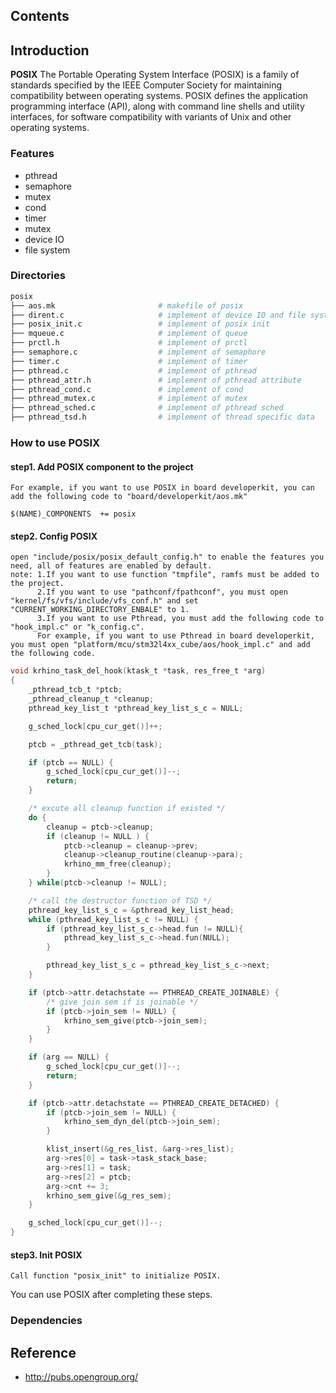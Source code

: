 ## Contents

## Introduction
**POSIX** The Portable Operating System Interface (POSIX) is a family of standards specified by the IEEE Computer Society for maintaining compatibility between operating systems. POSIX defines the application programming interface (API), along with command line shells and utility interfaces, for software compatibility with variants of Unix and other operating systems.

### Features
- pthread
- semaphore
- mutex
- cond
- timer
- mutex
- device IO
- file system

### Directories

```sh
posix
├── aos.mk                       # makefile of posix
├── dirent.c                     # implement of device IO and file system
├── posix_init.c                 # implement of posix init
├── mqueue.c                     # implement of queue
├── prctl.h                      # implement of prctl
├── semaphore.c                  # implement of semaphore
├── timer.c                      # implement of timer
├── pthread.c                    # implement of pthread
├── pthread_attr.h               # implement of pthread attribute
├── pthread_cond.c               # implement of cond
├── pthread_mutex.c              # implement of mutex
├── pthread_sched.c              # implement of pthread sched
├── pthread_tsd.h                # implement of thread specific data
```
### How to use POSIX
#### step1. Add POSIX component to the project
    For example, if you want to use POSIX in board developerkit, you can add the following code to "board/developerkit/aos.mk"
```
$(NAME)_COMPONENTS  += posix
```
#### step2. Config POSIX
    open "include/posix/posix_default_config.h" to enable the features you need, all of features are enabled by default.
    note: 1.If you want to use function "tmpfile", ramfs must be added to the project.
          2.If you want to use "pathconf/fpathconf", you must open "kernel/fs/vfs/include/vfs_conf.h" and set "CURRENT_WORKING_DIRECTORY_ENBALE" to 1.
          3.If you want to use Pthread, you must add the following code to "hook_impl.c" or "k_config.c".
          For example, if you want to use Pthread in board developerkit, you must open "platform/mcu/stm32l4xx_cube/aos/hook_impl.c" and add the following code.

```C
void krhino_task_del_hook(ktask_t *task, res_free_t *arg)
{
    _pthread_tcb_t *ptcb;
    _pthread_cleanup_t *cleanup;
    pthread_key_list_t *pthread_key_list_s_c = NULL;

    g_sched_lock[cpu_cur_get()]++;

    ptcb = _pthread_get_tcb(task);

    if (ptcb == NULL) {
        g_sched_lock[cpu_cur_get()]--;
        return;
    }

    /* excute all cleanup function if existed */
    do {
        cleanup = ptcb->cleanup;
        if (cleanup != NULL ) {
            ptcb->cleanup = cleanup->prev;
            cleanup->cleanup_routine(cleanup->para);
            krhino_mm_free(cleanup);
        }
    } while(ptcb->cleanup != NULL);

    /* call the destructor function of TSD */
    pthread_key_list_s_c = &pthread_key_list_head;
    while (pthread_key_list_s_c != NULL) {
        if (pthread_key_list_s_c->head.fun != NULL){
            pthread_key_list_s_c->head.fun(NULL);
        }

        pthread_key_list_s_c = pthread_key_list_s_c->next;
    }

    if (ptcb->attr.detachstate == PTHREAD_CREATE_JOINABLE) {
        /* give join sem if is joinable */
        if (ptcb->join_sem != NULL) {
            krhino_sem_give(ptcb->join_sem);
        }
    }

    if (arg == NULL) {
        g_sched_lock[cpu_cur_get()]--;
        return;
    }

    if (ptcb->attr.detachstate == PTHREAD_CREATE_DETACHED) {
        if (ptcb->join_sem != NULL) {
            krhino_sem_dyn_del(ptcb->join_sem);
        }

        klist_insert(&g_res_list, &arg->res_list);
        arg->res[0] = task->task_stack_base;
        arg->res[1] = task;
        arg->res[2] = ptcb;
        arg->cnt += 3;
        krhino_sem_give(&g_res_sem);
    }

    g_sched_lock[cpu_cur_get()]--;
}
```
#### step3. Init POSIX
    Call function "posix_init" to initialize POSIX.

You can use POSIX after completing these steps.

### Dependencies

## Reference
- http://pubs.opengroup.org/
